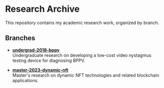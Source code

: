 # Research Archive

This repository contains my academic research work, organized by branch.  

## Branches

- **[undergrad-2018-bppv](https://github.com/parkjh-dev/research-archive/tree/undergrad-2018-bppv)**  
  Undergraduate research on developing a low-cost video nystagmus testing device for diagnosing BPPV.

- **[master-2023-dynamic-nft](https://github.com/parkjh-dev/research-archive/tree/master-2023-dynamic-nft)**  
  Master's research on dynamic NFT technologies and related blockchain applications.
